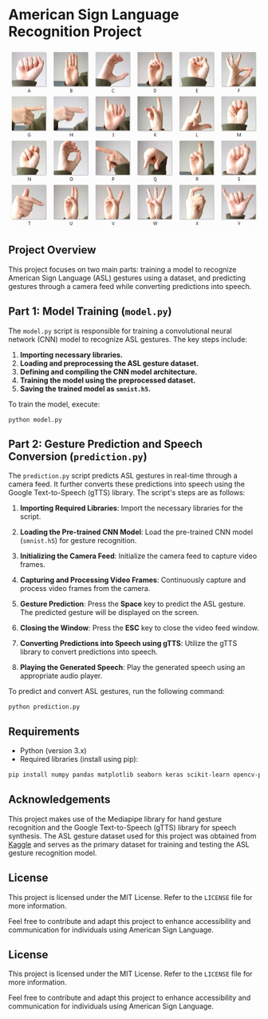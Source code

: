# American Sign Language Recognition Project

![ASL Gesture](sign_mnist/asl_sign.png)

## Project Overview

This project focuses on two main parts: training a model to recognize American Sign Language (ASL) gestures using a dataset, and predicting gestures through a camera feed while converting predictions into speech.

## Part 1: Model Training (`model.py`)

The `model.py` script is responsible for training a convolutional neural network (CNN) model to recognize ASL gestures. The key steps include:

1. **Importing necessary libraries.**
2. **Loading and preprocessing the ASL gesture dataset.**
3. **Defining and compiling the CNN model architecture.**
4. **Training the model using the preprocessed dataset.**
5. **Saving the trained model as `smnist.h5`.**

To train the model, execute:

```
python model.py
```

## Part 2: Gesture Prediction and Speech Conversion (`prediction.py`)

The `prediction.py` script predicts ASL gestures in real-time through a camera feed. It further converts these predictions into speech using the Google Text-to-Speech (gTTS) library. The script's steps are as follows:

1. **Importing Required Libraries**: Import the necessary libraries for the script.

2. **Loading the Pre-trained CNN Model**: Load the pre-trained CNN model (`smnist.h5`) for gesture recognition.

3. **Initializing the Camera Feed**: Initialize the camera feed to capture video frames.

4. **Capturing and Processing Video Frames**: Continuously capture and process video frames from the camera.

5. **Gesture Prediction**: Press the **Space** key to predict the ASL gesture. The predicted gesture will be displayed on the screen.

6. **Closing the Window**: Press the **ESC** key to close the video feed window.

7. **Converting Predictions into Speech using gTTS**: Utilize the gTTS library to convert predictions into speech.

8. **Playing the Generated Speech**: Play the generated speech using an appropriate audio player.


To predict and convert ASL gestures, run the following command:


```
python prediction.py
```

## Requirements

- Python (version 3.x)
- Required libraries (install using pip):

```bash
pip install numpy pandas matplotlib seaborn keras scikit-learn opencv-python mediapipe gTTS
```

## Acknowledgements

This project makes use of the Mediapipe library for hand gesture recognition and the Google Text-to-Speech (gTTS) library for speech synthesis. The ASL gesture dataset used for this project was obtained from [Kaggle](https://www.kaggle.com/datasets/datamunge/sign-language-mnist) and serves as the primary dataset for training and testing the ASL gesture recognition model.

## License

This project is licensed under the MIT License. Refer to the `LICENSE` file for more information.

Feel free to contribute and adapt this project to enhance accessibility and communication for individuals using American Sign Language.


## License

This project is licensed under the MIT License. Refer to the `LICENSE` file for more information.

Feel free to contribute and adapt this project to enhance accessibility and communication for individuals using American Sign Language.
